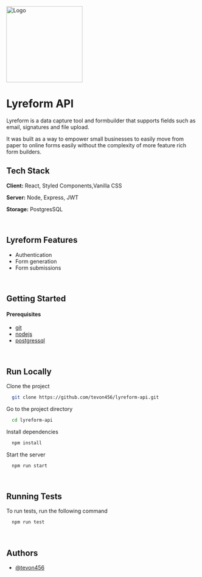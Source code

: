 
<img src="https://res.cloudinary.com/lyreform-com/image/upload/v1615955867/assets/email/logo-small_wyjo1e.png" alt="Logo" width="200px" height="200px">
    
# Lyreform API

Lyreform is a data capture tool and formbuilder that supports fields such as email, signatures and file upload. 

It was built as a way to empower 
small businesses to easily move from paper to online forms easily without the complexity of more feature rich form builders.
<br/>
## Tech Stack

**Client:** React, Styled Components,Vanilla CSS

**Server:** Node, Express, JWT

**Storage:** PostgresSQL

<br/>

## Lyreform Features

- Authentication
- Form generation
- Form submissions

<br/>
  
## Getting Started

#### Prerequisites
- [git](https://git-scm.com/downloads)
- [nodejs](https://nodejs.org/en/download/)
- [postgressql](https://www.postgresql.org/download/)

<br/>

## Run Locally

Clone the project

```bash
  git clone https://github.com/tevon456/lyreform-api.git
```

Go to the project directory

```bash
  cd lyreform-api
```

Install dependencies

```bash
  npm install
```

Start the server

```bash
  npm run start
```

<br/>
  
## Running Tests

To run tests, run the following command

```bash
  npm run test
```

<br/>
  
## Authors

- [@tevon456](https://www.github.com/tevon456)

  
